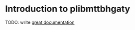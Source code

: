 # Introduction to plibmttbhgaty

TODO: write [great documentation](http://jacobian.org/writing/what-to-write/)
